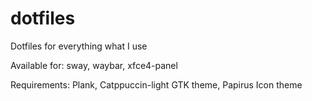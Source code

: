 # dotfiles
Dotfiles for everything what I use

Available for:
sway, waybar, xfce4-panel

Requirements:
Plank, Catppuccin-light GTK theme, Papirus Icon theme
